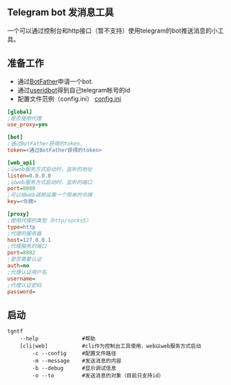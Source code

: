## Telegram bot 发消息工具

一个可以通过控制台和http接口（暂不支持）使用telegram的bot推送消息的小工具。

## 准备工作

* 通过[BotFather](https://t.me/botfather 'BotFather')申请一个bot.
* 通过[useridbot](https://telegram.me/userinfobot 'useridbot')得到自己telegram帐号的id
* 配置文件范例（config.ini）
[config.ini](https://github.com/Jokder/tg-bot-ntfy/blob/master/Main/config.ini 'config file sample')
``` ini
[global]
;是否使用代理
use_proxy=yes

[bot]
;通过BotFather获得的token.
token=<通过BotFather获得的token>

[web_api]
;以web服务方式启动时，监听的地址
listen=0.0.0.0
;以web服务方式启动时，监听的端口
port=8080
;可以给web调用设置一个简单的令牌
key=<令牌>

[proxy]
;使用代理的类型（http/socks5）
type=http
;代理的服务器
host=127.0.0.1
;代理服务的端口
port=8082
;是否需要认证
auth=no
;代理认证用户名
username=
;代理认证密码
password=
```


## 启动

``` shell
tgntf 
    --help              #帮助
    [cli|web]           #cli作为控制台工具使用，web以web服务方式启动
        -c --config     #配置文件路径
        -m --message    #发送消息的内容
        -b --debug      #显示调试信息
        -o --to         #发送消息的对象（目前只支持id）
```
